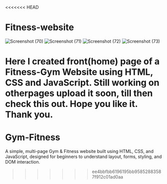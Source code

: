<<<<<<< HEAD
# Fitness-website

![Screenshot (70)](https://user-images.githubusercontent.com/100989693/202890088-dc2c4975-889d-41af-8fbd-dd8b6c05194b.png)
![Screenshot (71)](https://user-images.githubusercontent.com/100989693/202890133-7d43161c-e5f4-4418-979d-269e17cb7048.png)
![Screenshot (72)](https://user-images.githubusercontent.com/100989693/202890156-ed43331d-5429-4097-94e5-ccae5bcba6c7.png)
![Screenshot (73)](https://user-images.githubusercontent.com/100989693/202890166-1c44987f-c95e-445e-91e7-592e78871621.png)


Here I created front(home) page of a Fitness-Gym Website using HTML, CSS and JavaScript. Still working on otherpages upload it soon, till then check this out. Hope you like it. Thank you. 
=======
# Gym-Fitness
A simple, multi-page Gym &amp; Fitness website built using HTML, CSS, and JavaScript, designed for beginners to understand layout, forms, styling, and DOM interaction.
>>>>>>> ee4bbfbb6196195bb95852883587f912c01ad0aa
